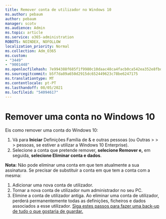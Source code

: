 ```yaml
---
title: Remover conta de utilizador no Windows 10
ms.author: pebaum
author: pebaum
manager: scotv
ms.audience: Admin
ms.topic: article
ms.service: o365-administration
ROBOTS: NOINDEX, NOFOLLOW
localization_priority: Normal
ms.collection: Adm_O365
ms.custom:
- "3449"
- "9001448"
ms.openlocfilehash: 7e994388f685f1f9980c10daac48ca4facb0ca542ea352e8fbd31bf451cff305
ms.sourcegitcommit: b5f7da89a650d2915dc652449623c78be6247175
ms.translationtype: MT
ms.contentlocale: pt-PT
ms.lasthandoff: 08/05/2021
ms.locfileid: "54094617"
---
```

# <a name="remove-an-account-in-windows-10"></a>Remover uma conta no Windows 10

Eis como remover uma conta do Windows 10:

1. Vá para **Iniciar** Definições Família de & e outras pessoas (ou Outras  >    >    >   pessoas, se estiver a utilizar a Windows 10 Enterprise). 
2. Selecione a conta que pretende remover, **selecione Remover e,** em seguida, **selecione Eliminar conta e dados**.
 
**Nota:** Não pode eliminar uma conta em que tem atualmente a sua assinatura.  Se precisar de substituir a conta em que tem a conta com a mesma:

1. Adicionar uma nova conta de utilizador.
2. Tornar a nova conta de utilizador num administrador no seu PC.
3. Elimine a conta de utilizador antiga. Ao eliminar uma conta de utilizador, perderá permanentemente todas as definições, ficheiros e dados associados a esse utilizador. [Siga estes passos para fazer uma back-up de tudo o que gostaria de guardar.](https://support.microsoft.com/help/4027408/windows-10-backup-and-restore)
